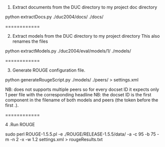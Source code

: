1. Extract documents from the DUC directory to my project doc directory

python extractDocs.py ./duc2004/docs/ ./docs/

============

2. Extract models from the DUC directory to my project directory
This also renames the files

python extractModels.py ./duc2004/eval/models/1/ ./models/

============


3. Generate ROUGE configuration file.

python generateRougeScript.py ./models/ ./peers/ > settings.xml

NB: does not supports multiple peers so for every docset ID it expects only 1 peer file with the corresponding headline
NB: the docset ID is the first component in the filename of both models and peers (the token before the first .).

============

4 .Run ROUGE

sudo perl ROUGE-1.5.5.pl -e ./ROUGE/RELEASE-1.5.5/data/ -a -c 95 -b 75 -m -n 2 -x -w 1.2 settings.xml > rougeResults.txt

